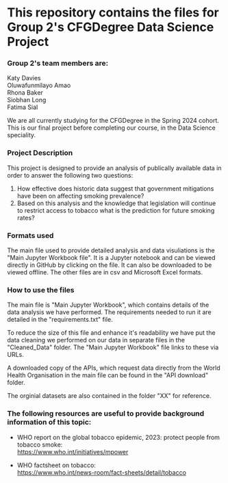 # This repository contains the files for Group 2's CFGDegree Data Science Project 


### Group 2's team members are:
Katy Davies\
Oluwafunmilayo Amao\
Rhona	Baker\
Siobhan Long\
Fatima	Sial

We are all currently studying for the CFGDegree in the Spring 2024 cohort.
This is our final project before completing our course, in the Data Science speciality.

### Project Description
This project is designed to provide an analysis of publically available data in order to answer the following two questions:

1. How effective does historic data suggest that government mitigations have been on affecting smoking prevalence?
2. Based on this analysis and the knowledge that legislation will continue to restrict access to tobacco what is the prediction for future smoking rates?


### Formats used
The main file used to provide detailed analysis and data visuliations is the "Main Jupyter Workbook file".  It is a Jupyter notebook and can be viewed directly in GitHub by clicking on the file.  It can also be downloaded to be viewed offline.
The other files are in csv and Microsoft Excel formats.

### How to use the files
The main file is "Main Jupyter Workbook", which contains details of the data analysis we have performed.
The requirements needed to run it are detailed in the "requirements.txt" file.

To reduce the size of this file and enhance it's readability we have put the data cleaning we performed on our data in separate files in the "Cleaned_Data" folder.
The "Main Jupyter Workbook" file links to these via URLs.

A downloaded copy of the APIs, which request data directly from the World Health Organisation in the main file can be found in the "API download" folder.

The orginial datasets are also contained in the folder "XX" for reference.

### The following resources are useful to provide background information of this topic:

* WHO report on the global tobacco epidemic, 2023: protect people from tobacco smoke:\
  https://www.who.int/initiatives/mpower

* WHO factsheet on tobacco:\
https://www.who.int/news-room/fact-sheets/detail/tobacco
